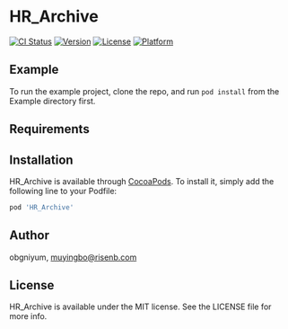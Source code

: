 # HR_Archive

[![CI Status](http://img.shields.io/travis/obgniyum/HR_Archive.svg?style=flat)](https://travis-ci.org/obgniyum/HR_Archive)
[![Version](https://img.shields.io/cocoapods/v/HR_Archive.svg?style=flat)](http://cocoapods.org/pods/HR_Archive)
[![License](https://img.shields.io/cocoapods/l/HR_Archive.svg?style=flat)](http://cocoapods.org/pods/HR_Archive)
[![Platform](https://img.shields.io/cocoapods/p/HR_Archive.svg?style=flat)](http://cocoapods.org/pods/HR_Archive)

## Example

To run the example project, clone the repo, and run `pod install` from the Example directory first.

## Requirements

## Installation

HR_Archive is available through [CocoaPods](http://cocoapods.org). To install
it, simply add the following line to your Podfile:

```ruby
pod 'HR_Archive'
```

## Author

obgniyum, muyingbo@risenb.com

## License

HR_Archive is available under the MIT license. See the LICENSE file for more info.
